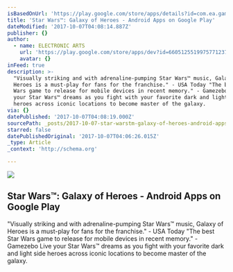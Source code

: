 ```yaml
---
isBasedOnUrl: 'https://play.google.com/store/apps/details?id=com.ea.game.starwarscapital_row'
title: 'Star Wars™: Galaxy of Heroes - Android Apps on Google Play'
dateModified: '2017-10-07T04:08:14.887Z'
publisher: {}
author:
  - name: ELECTRONIC ARTS
    url: 'https://play.google.com/store/apps/dev?id=6605125519975771237'
    avatar: {}
inFeed: true
description: >-
  "Visually striking and with adrenaline-pumping Star Wars™ music, Galaxy of
  Heroes is a must-play for fans for the franchise." - USA Today "The best Star
  Wars game to release for mobile devices in recent memory." - Gamezebo Live
  your Star Wars™ dreams as you fight with your favorite dark and light side
  heroes across iconic locations to become master of the galaxy.
via: {}
datePublished: '2017-10-07T04:08:19.000Z'
sourcePath: _posts/2017-10-07-star-warstm-galaxy-of-heroes-android-apps-on-google-play.md
starred: false
datePublishedOriginal: '2017-10-07T04:06:26.015Z'
_type: Article
_context: 'http://schema.org'

---
```

<article style=""><img src="https://imgflo.herokuapp.com/graph/2b2431f8e7ba7b0/7c9b9a483600c6ffecdc71c3f68aecd1/croprotate.jpg?cropheight=280&amp;cropwidth=480&amp;degrees=0&amp;input=https%3A%2F%2Fi.ytimg.com%2Fvi%2FSi45-JJLgcw%2Fhqdefault.jpg&amp;x=0&amp;y=40" /><h1>Star Wars™: Galaxy of Heroes - Android Apps on Google Play</h1><p>"Visually striking and with adrenaline-pumping Star Wars™ music, Galaxy of Heroes is a must-play for fans for the franchise." - USA Today "The best Star Wars game to release for mobile devices in recent memory." - Gamezebo Live your Star Wars™ dreams as you fight with your favorite dark and light side heroes across iconic locations to become master of the galaxy.</p></article>